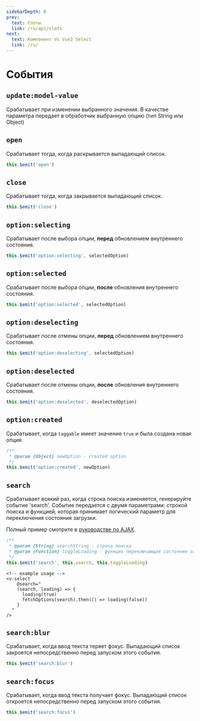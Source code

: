 ```yaml
---
sidebarDepth: 0
prev:
  text: Слоты
  link: /ru/api/slots
next:
  text: Компонент Vs Vue3 Select
  link: /ru/
---
```

# События

## `update:model-value`

Срабатывает при изменении выбранного значения. В качестве параметра передает в обработчик выбранную опцию (тип String 
или Object)

## `open`

Срабатывает тогда, когда раскрывается выпадающий список.

```js
this.$emit('open')
```

## `close`

Срабатывает тогда, когда закрывается выпадающий список.

```js
this.$emit('close')
```

## `option:selecting`

Срабатывает после выбора опции, <strong>перед</strong> обновлением внутреннего состояния.

```js
this.$emit('option:selecting', selectedOption)
```

## `option:selected`

Срабатывает после выбора опции, <strong>после</strong> обновления внутреннего состояния.

```js
this.$emit('option:selected', selectedOption)
```

## `option:deselecting`

Срабатывает после отмены опции, <strong>перед</strong> обновлением внутреннего состояния.

```js
this.$emit('option:deselecting', selectedOption)
```

## `option:deselected`

Срабатывает после отмены опции, <strong>после</strong> обновления внутреннего состояния.

```js
this.$emit('option:deselected', deselectedOption)
```

## `option:created`

Срабатывает, когда `taggable` имеет значение `true` и была создана новая опция.

```js
/**
 * @param {Object} newOption - created option
 */
this.$emit('option:created', newOption)
```

## `search`

Срабатывает всякий раз, когда строка поиска изменяется, генерируйте событие 'search'. Событие передается с двумя параметрами:
строкой поиска и функцией, которая принимает логический параметр для переключения состояния загрузки.

Полный пример смотрите в [руководстве по AJAX](../../../ru/use-cases/ajax).

```js
/**
 * @param {String} searchString - строка поиска
 * @param {Function} toggleLoading - функция переключающая состояние загрузки, принимает логические true или false
 */
this.$emit('search', this.search, this.toggleLoading)
```

```vue
<!-- example usage -->
<v-select
    @search="
    (search, loading) => {
      loading(true)
      fetchOptions(search).then(() => loading(false))
    }
  "
/>
```

## `search:blur`

Срабатывает, когда ввод текста теряет фокус. Выпадающий список закроется непосредственно перед запуском этого события.

```js
this.$emit('search:blur')
```

## `search:focus`

Срабатывает, когда ввод текста получает фокус. Выпадающий список откроется непосредственно перед запуском этого события.

```js
this.$emit('search:focus')
```
